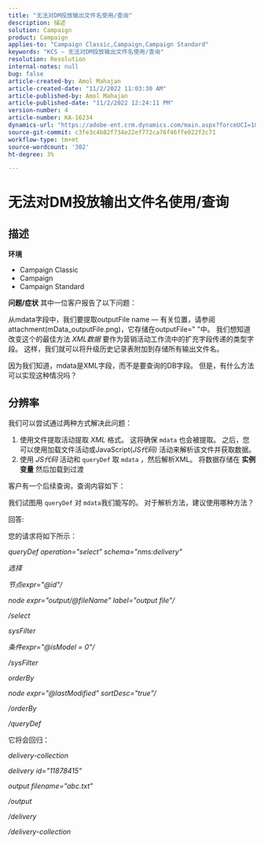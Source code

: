 ```yaml
---
title: "无法对DM投放输出文件名使用/查询"
description: 描述
solution: Campaign
product: Campaign
applies-to: "Campaign Classic,Campaign,Campaign Standard"
keywords: "KCS — 无法对DM投放输出文件名使用/查询"
resolution: Resolution
internal-notes: null
bug: false
article-created-by: Amol Mahajan
article-created-date: "11/2/2022 11:03:30 AM"
article-published-by: Amol Mahajan
article-published-date: "11/2/2022 12:24:11 PM"
version-number: 4
article-number: KA-16234
dynamics-url: "https://adobe-ent.crm.dynamics.com/main.aspx?forceUCI=1&pagetype=entityrecord&etn=knowledgearticle&id=157529f9-9d5a-ed11-9561-6045bd006a22"
source-git-commit: c3fe3c4b82f734e22ef772ca76f46ffe022f2c71
workflow-type: tm+mt
source-wordcount: '302'
ht-degree: 3%

---
```


# 无法对DM投放输出文件名使用/查询

## 描述

<b>环境</b>
- Campaign Classic
- Campaign
- Campaign Standard

<b>问题/症状</b>
其中一位客户报告了以下问题：

从mdata字段中，我们要提取outputFile name — 有关位置，请参阅attachment(mData_outputFile.png)，它存储在outputFile=&quot; &quot;中。 我们想知道改变这个的最佳方法 *XML数据* 要作为营销活动工作流中的扩充字段传递的类型字段。 这样，我们就可以将升级历史记录表附加到存储所有输出文件名。

因为我们知道，mdata是XML字段，而不是要查询的DB字段。 但是，有什么方法可以实现这种情况吗？


## 分辨率


我们可以尝试通过两种方式解决此问题：

1. 使用文件提取活动提取 *XML* 格式。 这将确保 `mdata` 也会被提取。 之后，您可以使用加载文件活动或JavaScript(*JS代码)* 活动来解析该文件并获取数据。
2. 使用 *JS代码* 活动和 `queryDef` 取 `mdata` ，然后解析XML。 将数据存储在 <b>实例变量</b> 然后加载到过渡


客户有一个后续查询，查询内容如下：

我们试图用 `queryDef` 对 `mdata`我们能写的。 对于解析方法，建议使用哪种方法？

回答:

您的请求将如下所示：

*queryDef operation=&quot;select&quot; schema=&quot;nms:delivery&quot;*

*选择*

*节点expr=&quot;@id&quot;/*

*node expr=&quot;output/@fileName&quot; label=&quot;output file&quot;/*

*/select*

*sysFilter*

*条件expr=&quot;@isModel = 0&quot;/*

*/sysFilter*

*orderBy*

*node expr=&quot;@lastModified&quot; sortDesc=&quot;true&quot;/*

*/orderBy*

*/queryDef*



它将会回归：

*delivery-collection*

*delivery id=&quot;11878415&quot;*

*output filename=&quot;abc.txt&quot;*

*/output*

*/delivery*

*/delivery-collection*
